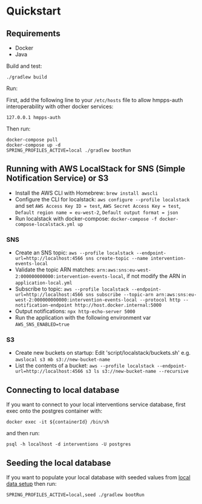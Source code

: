 # Quickstart

## Requirements

- Docker
- Java

Build and test:
```
./gradlew build
```

Run:

First, add the following line to your `/etc/hosts` file to allow hmpps-auth interoperability with other docker services:

```127.0.0.1 hmpps-auth```

Then run:

```
docker-compose pull
docker-compose up -d
SPRING_PROFILES_ACTIVE=local ./gradlew bootRun
```

## Running with AWS LocalStack for SNS (Simple Notification Service) or S3

- Install the AWS CLI with Homebrew: `brew install awscli`
- Configure the CLI for localstack: `aws configure --profile localstack` and set `AWS Access Key ID = test`, `AWS Secret Access Key = test`, `Default region name = eu-west-2`, `Default output format = json`
- Run localstack with docker-compose: `docker-compose -f docker-compose-localstack.yml up`

### SNS

- Create an SNS topic: `aws --profile localstack --endpoint-url=http://localhost:4566 sns create-topic --name intervention-events-local`
- Validate the topic ARN matches: `arn:aws:sns:eu-west-2:000000000000:intervention-events-local`, if not modify the ARN in `application-local.yml`
- Subscribe to topic: `aws --profile localstack --endpoint-url=http://localhost:4566 sns subscribe --topic-arn arn:aws:sns:eu-west-2:000000000000:intervention-events-local --protocol http --notification-endpoint http://host.docker.internal:5000`
- Output notifications: `npx http-echo-server 5000`
- Run the application with the following environment var `AWS_SNS_ENABLED=true`

### S3

- Create new buckets on startup: Edit 'script/localstack/buckets.sh' e.g. `awslocal s3 mb s3://new-bucket-name`
- List the contents of a bucket: `aws --profile localstack --endpoint-url=http://localhost:4566 s3 ls s3://new-bucket-name --recursive`

## Connecting to local database

If you want to connect to your local interventions service database, first exec onto the postgres container with:
```
docker exec -it ${containerId} /bin/sh
```
and then run:
```
psql -h localhost -d interventions -U postgres
```

## Seeding the local database

If you want to populate your local database with seeded values from [local data setup](/src/main/resources/db/local) then run:
```
SPRING_PROFILES_ACTIVE=local,seed ./gradlew bootRun
```
